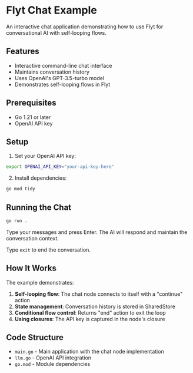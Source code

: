 # Flyt Chat Example

An interactive chat application demonstrating how to use Flyt for conversational AI with self-looping flows.

## Features

- Interactive command-line chat interface
- Maintains conversation history
- Uses OpenAI's GPT-3.5-turbo model
- Demonstrates self-looping flows in Flyt

## Prerequisites

- Go 1.21 or later
- OpenAI API key

## Setup

1. Set your OpenAI API key:
```bash
export OPENAI_API_KEY="your-api-key-here"
```

2. Install dependencies:
```bash
go mod tidy
```

## Running the Chat

```bash
go run .
```

Type your messages and press Enter. The AI will respond and maintain the conversation context.

Type `exit` to end the conversation.

## How It Works

The example demonstrates:

1. **Self-looping flow**: The chat node connects to itself with a "continue" action
2. **State management**: Conversation history is stored in SharedStore
3. **Conditional flow control**: Returns "end" action to exit the loop
4. **Using closures**: The API key is captured in the node's closure

## Code Structure

- `main.go` - Main application with the chat node implementation
- `llm.go` - OpenAI API integration
- `go.mod` - Module dependencies